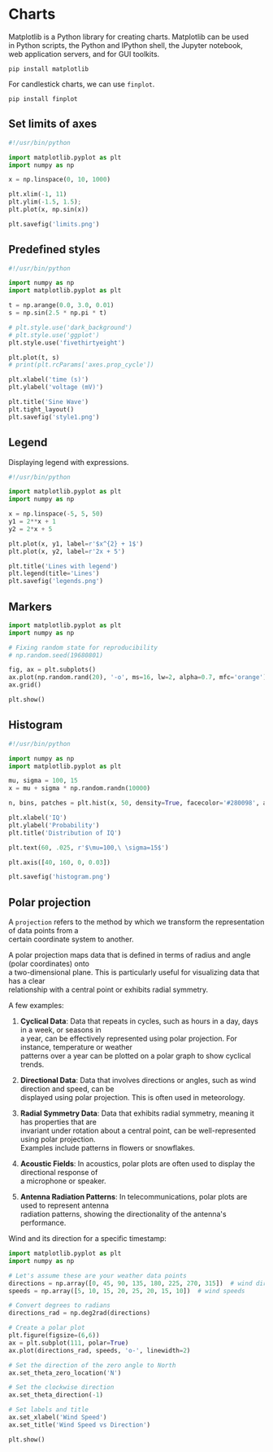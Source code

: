 # Charts 

Matplotlib is a Python library for creating charts. Matplotlib can be used  
in Python scripts, the Python and IPython shell, the Jupyter notebook,  
web application servers, and for GUI toolkits.  

`pip install matplotlib`


For candlestick charts, we can use `finplot`.

`pip install finplot`

## Set limits of axes 

```python
#!/usr/bin/python

import matplotlib.pyplot as plt
import numpy as np

x = np.linspace(0, 10, 1000)

plt.xlim(-1, 11)
plt.ylim(-1.5, 1.5);
plt.plot(x, np.sin(x))

plt.savefig('limits.png')
```

## Predefined styles

```python
#!/usr/bin/python

import numpy as np
import matplotlib.pyplot as plt

t = np.arange(0.0, 3.0, 0.01)
s = np.sin(2.5 * np.pi * t)

# plt.style.use('dark_background')
# plt.style.use('ggplot')
plt.style.use('fivethirtyeight')

plt.plot(t, s)
# print(plt.rcParams['axes.prop_cycle'])

plt.xlabel('time (s)')
plt.ylabel('voltage (mV)')

plt.title('Sine Wave')
plt.tight_layout()
plt.savefig('style1.png')
```

## Legend 

Displaying legend with expressions.  

```python
#!/usr/bin/python

import matplotlib.pyplot as plt
import numpy as np

x = np.linspace(-5, 5, 50)
y1 = 2**x + 1
y2 = 2*x + 5

plt.plot(x, y1, label=r'$x^{2} + 1$')
plt.plot(x, y2, label=r'2x + 5')

plt.title('Lines with legend')
plt.legend(title='Lines')
plt.savefig('legends.png')
```

## Markers

```python
import matplotlib.pyplot as plt
import numpy as np

# Fixing random state for reproducibility
# np.random.seed(19680801)

fig, ax = plt.subplots()
ax.plot(np.random.rand(20), '-o', ms=16, lw=2, alpha=0.7, mfc='orange')
ax.grid()

plt.show()
```

## Histogram

```python
#!/usr/bin/python

import numpy as np
import matplotlib.pyplot as plt

mu, sigma = 100, 15
x = mu + sigma * np.random.randn(10000)

n, bins, patches = plt.hist(x, 50, density=True, facecolor='#280098', alpha=0.75)

plt.xlabel('IQ')
plt.ylabel('Probability')
plt.title('Distribution of IQ')

plt.text(60, .025, r'$\mu=100,\ \sigma=15$')

plt.axis([40, 160, 0, 0.03])

plt.savefig('histogram.png')
```

## Polar projection

A `projection` refers to the method by which we transform the representation of data points from a  
certain coordinate system to another.  

A polar projection maps data that is defined in terms of radius and angle (polar coordinates) onto  
a two-dimensional plane. This is particularly useful for visualizing data that has a clear  
relationship with a central point or exhibits radial symmetry.  

A few examples:

1. **Cyclical Data**: Data that repeats in cycles, such as hours in a day, days in a week, or seasons in  
   a year, can be effectively represented using polar projection. For instance, temperature or weather  
   patterns over a year can be plotted on a polar graph to show cyclical trends.  

4. **Directional Data**: Data that involves directions or angles, such as wind direction and speed, can be  
   displayed using polar projection. This is often used in meteorology.  

6. **Radial Symmetry Data**: Data that exhibits radial symmetry, meaning it has properties that are  
   invariant under rotation about a central point, can be well-represented using polar projection.  
   Examples include patterns in flowers or snowflakes.  

9. **Acoustic Fields**: In acoustics, polar plots are often used to display the directional response of  
   a microphone or speaker.  

11. **Antenna Radiation Patterns**: In telecommunications, polar plots are used to represent antenna  
   radiation patterns, showing the directionality of the antenna's performance.  

Wind and its direction for a specific timestamp:  
 
```python
import matplotlib.pyplot as plt
import numpy as np

# Let's assume these are your weather data points
directions = np.array([0, 45, 90, 135, 180, 225, 270, 315])  # wind directions in degrees
speeds = np.array([5, 10, 15, 20, 25, 20, 15, 10])  # wind speeds

# Convert degrees to radians
directions_rad = np.deg2rad(directions)

# Create a polar plot
plt.figure(figsize=(6,6))
ax = plt.subplot(111, polar=True)
ax.plot(directions_rad, speeds, 'o-', linewidth=2)

# Set the direction of the zero angle to North
ax.set_theta_zero_location('N')

# Set the clockwise direction
ax.set_theta_direction(-1)

# Set labels and title
ax.set_xlabel('Wind Speed')
ax.set_title('Wind Speed vs Direction')

plt.show()
```







